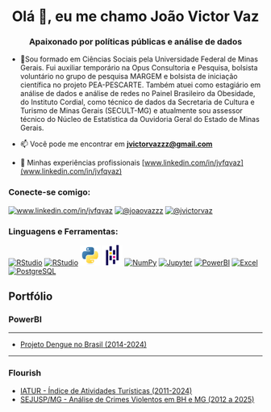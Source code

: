 <h1 align="center">Olá 👋, eu me chamo João Victor Vaz</h1>
<h3 align="center">Apaixonado por políticas públicas e análise de dados</h3>

- 🔭Sou formado em Ciências Sociais pela Universidade Federal de Minas Gerais. Fui auxiliar temporário na Opus Consultoria e Pesquisa, bolsista voluntário no grupo de pesquisa MARGEM e bolsista de iniciação científica no projeto PEA-PESCARTE. Também atuei como estagiário em análise de dados e análise de redes no Painel Brasileiro da Obesidade, do Instituto Cordial, como técnico de dados da Secretaria de Cultura e Turismo de Minas Gerais (SECULT-MG) e atualmente sou assessor técnico do Núcleo de Estatística da Ouvidoria Geral do Estado de Minas Gerais.

- 📫 Você pode me encontrar em **jvictorvazzz@gmail.com**

- 📄 Minhas experiências profissionais [www.linkedin.com/in/jvfqvaz](www.linkedin.com/in/jvfqvaz)

<h3 align="left"> Conecte-se comigo:</h3>
<p align="left">
<a href="https://linkedin.com/in/www.linkedin.com/in/jvfqvaz" target="blank"><img align="center" src="https://raw.githubusercontent.com/rahuldkjain/github-profile-readme-generator/master/src/images/icons/Social/linked-in-alt.svg" alt="www.linkedin.com/in/jvfqvaz" height="30" width="40" /></a>
<a href="https://twitter.com/@joaovazzz" target="blank"><img align="center" src="https://raw.githubusercontent.com/rahuldkjain/github-profile-readme-generator/master/src/images/icons/Social/twitter.svg" alt="@joaovazzz" height="30" width="40" /></a>
<a href="https://instagram.com/@jvictorvaz" target="blank"><img align="center" src="https://raw.githubusercontent.com/rahuldkjain/github-profile-readme-generator/master/src/images/icons/Social/instagram.svg" alt="@jvictorvaz" height="30" width="40" /></a>
</p>

<h3 align="left">Linguagens e Ferramentas:</h3>
<p align="left"> <a href="https://www.rstudio.com/" target="_blank" rel="noreferrer"> <img src="https://cdn.jsdelivr.net/gh/devicons/devicon/icons/r/r-original.svg" alt="RStudio" width="40" height="40"/></a>
<a href="https://www.rstudio.com/" target="_blank" rel="noreferrer"> <img src="https://cdn.jsdelivr.net/gh/devicons/devicon/icons/rstudio/rstudio-original.svg" alt="RStudio" width="40" height="40"/></a> 
<a href="https://www.python.org" target="_blank" rel="noreferrer"> <img src="https://raw.githubusercontent.com/devicons/devicon/master/icons/python/python-original.svg" alt="python" width="40" height="40"/></a> 
<a href="https://pandas.pydata.org/" target="_blank" rel="noreferrer"> <img src="https://raw.githubusercontent.com/devicons/devicon/2ae2a900d2f041da66e950e4d48052658d850630/icons/pandas/pandas-original.svg" alt="pandas" width="40" height="40"/></a> 
<a href="https://numpy.org/" target="_blank" rel="noreferrer"> <img src="https://cdn.jsdelivr.net/gh/devicons/devicon/icons/numpy/numpy-original.svg" alt="NumPy" width="40" height="40"/></a>
<a href="https://jupyter.org/" target="_blank" rel="noreferrer"> <img src="https://cdn.jsdelivr.net/gh/devicons/devicon/icons/jupyter/jupyter-original-wordmark.svg" alt="Jupyter" width="40" height="40"/></a> 
<a href="https://powerbi.microsoft.com/pt-br/desktop/" target="_blank" rel="noreferrer"> <img src="https://img.icons8.com/?size=512&id=3sGOUDo9nJ4k&format=png" alt="PowerBI" width="40" height="40"/></a> 
<a href="https://www.microsoft.com/pt-br/microsoft-365/excel" target="_blank" rel="noreferrer"> <img src="https://img.icons8.com/?size=512&id=117561&format=png" alt="Excel" width="40" height="40"/></a>
<a href="https://www.postgresql.org/" target="_blank" rel="noreferrer"><img src="https://cdn.jsdelivr.net/gh/devicons/devicon/icons/postgresql/postgresql-original.svg" alt="PostgreSQL" width="40" height="40"/></a>
</a>
</p>

## Portfólio
 
### PowerBI
---
* [Projeto Dengue no Brasil (2014-2024)](https://drive.google.com/file/d/1OtBJ1FfstxcFJZUkgfQ5MspRFg1ufEyY/view?usp=sharing)
---
### Flourish
* [IATUR - Índice de Atividades Turísticas (2011-2024)](https://public.flourish.studio/story/2867786/)
* [SEJUSP/MG - Análise de Crimes Violentos em BH e MG (2012 a 2025)](https://www.canva.com/design/DAGt0ZeJIWc/DDPNT5nyVtum2REjHlL_OQ/edit?utm_content=DAGt0ZeJIWc&utm_campaign=designshare&utm_medium=link2&utm_source=sharebutton)

<!---
- 👋 Hi, I’m @chosenduck
- 👀 I’m interested in ...
- 🌱 I’m currently learning ...
- 💞️ I’m looking to collaborate on ...
- 📫 How to reach me ...
- 😄 Pronouns: ...
- ⚡ Fun fact: ...


chosenduck/chosenduck is a ✨ special ✨ repository because its `README.md` (this file) appears on your GitHub profile.
You can click the Preview link to take a look at your changes.
--->
